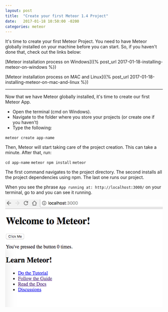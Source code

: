 ```yaml
---
layout: post
title:  "Create your first Meteor 1.4 Project"
date:   2017-01-18 10:50:00 -0200
categories: meteor
---
```


It's time to create your first Meteor Project. You need to have Meteor globally installed
on your machine before you can start. So, if you haven't done that, check out the links below:

[Meteor installation process on Windows]({% post_url 2017-01-18-installing-meteor-on-windows %})

[Meteor installation process on MAC and Linux]({% post_url 2017-01-18-installing-meteor-on-mac-and-linux %})

---

Now that we have Meteor globally installed, it's time to create our first Meteor App.

- Open the terminal (cmd on Windows).
- Navigate to the folder where you store your projects (or create one if you haven't)
- Type the following:

`meteor create app-name`

Then, Meteor will start taking care of the project creation. This can take a minute.
After that, run:

`cd app-name`
`meteor npm install`
`meteor`

The first command navigates to the project directory. The second installs
all the project dependencies using npm. The last one runs our project.

When you see the phrase `App running at: http://localhost:3000/` on your terminal, go to [](http://localhost:3000)
and you can see it running.

![First Meteor App](/assets/meteor-first-app.png)
